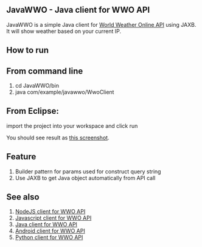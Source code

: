 JavaWWO - Java client for WWO API
-----------------------------
JavaWWO is a simple Java client for [World Weather Online API](http://www.worldweatheronline.com/) using JAXB. It will show weather based on your current IP.

How to run
----------

From command line
----------------
1. cd JavaWWO/bin
2. java com/example/javawwo/WwoClient

From Eclipse:
-------------
import the project into your workspace and click run

You should see result as [this screenshot](https://github.com/michaelben/JavaWWO/blob/master/image/screenshot.png).

Feature
-----------
1. Builder pattern for params used for construct query string
2. Use JAXB to get Java object automatically from API call

See also
--------
1. [NodeJS client for WWO API](https://github.com/michaelben/nodejswwo)
2. [Javascript client for WWO API](https://github.com/michaelben/jswwo)
3. [Java client for WWO API](https://github.com/michaelben/JavaWWO)
4. [Android client for WWO API](https://github.com/michaelben/AndroidWWO)
5. [Python client for WWO API](https://github.com/michaelben/pywwo)
